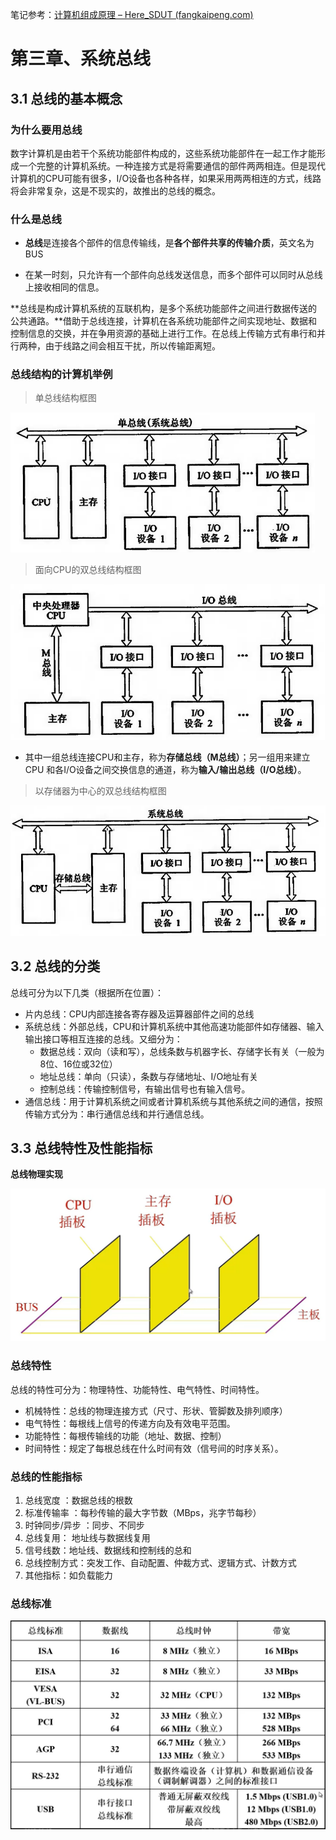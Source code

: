 笔记参考：[计算机组成原理 – Here_SDUT (fangkaipeng.com)](https://fangkaipeng.com/?cat=42)







# 第三章、系统总线

## 3.1 总线的基本概念

### 为什么要用总线

数字计算机是由若干个系统功能部件构成的，这些系统功能部件在一起工作才能形成一个完整的计算机系统。一种连接方式是将需要通信的部件两两相连。但是现代计算机的CPU可能有很多，I/O设备也各种各样，如果采用两两相连的方式，线路将会非常复杂，这是不现实的，故推出的总线的概念。

### 什么是总线

- **总线**是连接各个部件的信息传输线，是**各个部件共享的传输介质**，英文名为BUS

- 在某一时刻，只允许有一个部件向总线发送信息，而多个部件可以同时从总线上接收相同的信息。

**总线是构成计算机系统的互联机构，是多个系统功能部件之间进行数据传送的公共通路。**借助于总线连接，计算机在各系统功能部件之间实现地址、数据和控制信息的交换，并在争用资源的基础上进行工作。在总线上传输方式有串行和并行两种，由于线路之间会相互干扰，所以传输距离短。

### 总线结构的计算机举例

>  单总线结构框图

<img src="计算机组成原理_哈工大.assets\image-20220524235231285.png" alt="image-20220524235231285" style="zoom: 67%;" />

>  面向CPU的双总线结构框图

<img src="计算机组成原理_哈工大.assets\image-20220524235255260.png" alt="image-20220524235255260" style="zoom:67%;" />

- 其中一组总线连接CPU和主存，称为**存储总线（M总线）**；另一组用来建立CPU 和各I/O设备之间交换信息的通道，称为**输入/输出总线（I/O总线）**。

>  以存储器为中心的双总线结构框图

<img src="计算机组成原理_哈工大.assets\image-20220524235816396.png" alt="image-20220524235816396" style="zoom:67%;" />



## 3.2 总线的分类

总线可分为以下几类（根据所在位置）：

- 片内总线：CPU内部连接各寄存器及运算器部件之间的总线
- 系统总线：外部总线，CPU和计算机系统中其他高速功能部件如存储器、输入输出接口等相互连接的总线。又细分为：
	- 数据总线：双向（读和写），总线条数与机器字长、存储字长有关（一般为8位、16位或32位）
	- 地址总线：单向（只读），条数与存储地址、I/O地址有关
	- 控制总线：传输控制信号，有输出信号也有输入信号。
- 通信总线：用于计算机系统之间或者计算机系统与其他系统之间的通信，按照传输方式分为：串行通信总线和并行通信总线。

## 3.3 总线特性及性能指标

**总线物理实现**

<img src="计算机组成原理_哈工大.assets\image-20220525081748110.png" alt="image-20220525081748110" style="zoom: 50%;" />

### 总线特性

总线的特性可分为：物理特性、功能特性、电气特性、时间特性。

- 机械特性：总线的物理连接方式（尺寸、形状、管脚数及排列顺序）
- 电气特性：每根线上信号的传递方向及有效电平范围。
- 功能特性：每根传输线的功能（地址、数据、控制）
- 时间特性：规定了每根总线在什么时间有效（信号间的时序关系）。

### 总线的性能指标

1. 总线宽度 ：数据总线的根数
2. 标准传输率 ：每秒传输的最大字节数（MBps，兆字节每秒）
3. 时钟同步/异步 ：同步、不同步
4. 总线复用： 地址线与数据线复用
5. 信号线数：地址线、数据线和控制线的总和
6. 总线控制方式：突发工作、自动配置、仲裁方式、逻辑方式、计数方式
7. 其他指标：如负载能力

### 总线标准

![image-20220525082622003](计算机组成原理_哈工大.assets\image-20220525082622003.png)













